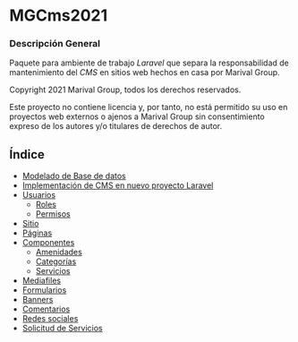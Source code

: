 # MGCms2021


### Descripción General
Paquete para ambiente de trabajo *Laravel* que separa la responsabilidad de mantenimiento del *CMS* en sitios web hechos en casa por Marival Group.

Copyright 2021 Marival Group, todos los derechos reservados.

Este proyecto no contiene licencia y, por tanto, no está permitido su uso en proyectos web externos o ajenos a Marival Group sin consentimiento expreso de los autores y/o titulares de derechos de autor.


## Índice

- [Modelado de Base de datos](base-de-datos)
- [Implementación de CMS en nuevo proyecto Laravel](implementacion)  
- [Usuarios](usuarios)
  - [Roles](usuarios#roles-de-usuario)
  - [Permisos](usuarios#permisos-de-usuario)
- [Sitio](sitio)
- [Páginas](paginas)
- [Componentes](componentes)
  - [Amenidades](amenidades)
  - [Categorías](categorias)
  - [Servicios](servicios)
- [Mediafiles](mediafiles)
- [Formularios](formularios)
- [Banners](banners)
- [Comentarios](comentarios)
- [Redes sociales](redes-sociales)
- [Solicitud de Servicios](solicitud-de-servicios)






<!-- ![Login][login]

<img src="images/login.png" width="800px" align="center">


[login]: images/login.png "Login" -->
